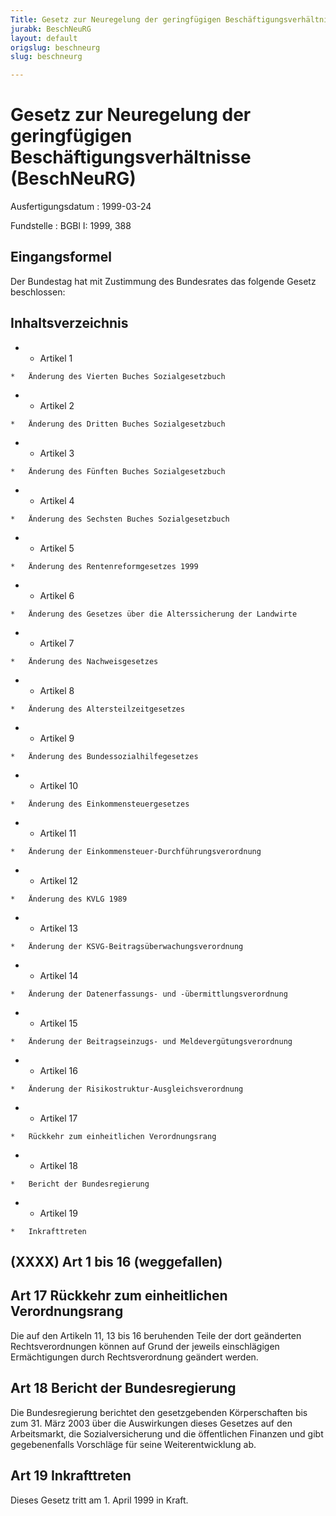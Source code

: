```yaml
---
Title: Gesetz zur Neuregelung der geringfügigen Beschäftigungsverhältnisse
jurabk: BeschNeuRG
layout: default
origslug: beschneurg
slug: beschneurg

---
```


# Gesetz zur Neuregelung der geringfügigen Beschäftigungsverhältnisse (BeschNeuRG)

Ausfertigungsdatum
:   1999-03-24

Fundstelle
:   BGBl I: 1999, 388



## Eingangsformel

Der Bundestag hat mit Zustimmung des Bundesrates das folgende Gesetz
beschlossen:


## Inhaltsverzeichnis


*    *   Artikel 1

    *   Änderung des Vierten Buches Sozialgesetzbuch


*    *   Artikel 2

    *   Änderung des Dritten Buches Sozialgesetzbuch


*    *   Artikel 3

    *   Änderung des Fünften Buches Sozialgesetzbuch


*    *   Artikel 4

    *   Änderung des Sechsten Buches Sozialgesetzbuch


*    *   Artikel 5

    *   Änderung des Rentenreformgesetzes 1999


*    *   Artikel 6

    *   Änderung des Gesetzes über die Alterssicherung der Landwirte


*    *   Artikel 7

    *   Änderung des Nachweisgesetzes


*    *   Artikel 8

    *   Änderung des Altersteilzeitgesetzes


*    *   Artikel 9

    *   Änderung des Bundessozialhilfegesetzes


*    *   Artikel 10

    *   Änderung des Einkommensteuergesetzes


*    *   Artikel 11

    *   Änderung der Einkommensteuer-Durchführungsverordnung


*    *   Artikel 12

    *   Änderung des KVLG 1989


*    *   Artikel 13

    *   Änderung der KSVG-Beitragsüberwachungsverordnung


*    *   Artikel 14

    *   Änderung der Datenerfassungs- und -übermittlungsverordnung


*    *   Artikel 15

    *   Änderung der Beitragseinzugs- und Meldevergütungsverordnung


*    *   Artikel 16

    *   Änderung der Risikostruktur-Ausgleichsverordnung


*    *   Artikel 17

    *   Rückkehr zum einheitlichen Verordnungsrang


*    *   Artikel 18

    *   Bericht der Bundesregierung


*    *   Artikel 19

    *   Inkrafttreten





## (XXXX) Art 1 bis 16 (weggefallen)


## Art 17 Rückkehr zum einheitlichen Verordnungsrang

Die auf den Artikeln 11, 13 bis 16 beruhenden Teile der dort
geänderten Rechtsverordnungen können auf Grund der jeweils
einschlägigen Ermächtigungen durch Rechtsverordnung geändert werden.


## Art 18 Bericht der Bundesregierung

Die Bundesregierung berichtet den gesetzgebenden Körperschaften bis
zum 31. März 2003 über die Auswirkungen dieses Gesetzes auf den
Arbeitsmarkt, die Sozialversicherung und die öffentlichen Finanzen und
gibt gegebenenfalls Vorschläge für seine Weiterentwicklung ab.


## Art 19 Inkrafttreten

Dieses Gesetz tritt am 1. April 1999 in Kraft.

